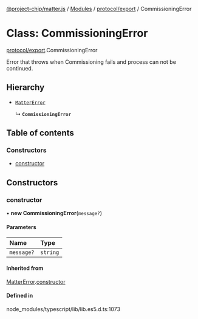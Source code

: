 [@project-chip/matter.js](../README.md) / [Modules](../modules.md) / [protocol/export](../modules/protocol_export.md) / CommissioningError

# Class: CommissioningError

[protocol/export](../modules/protocol_export.md).CommissioningError

Error that throws when Commissioning fails and process can not be continued.

## Hierarchy

- [`MatterError`](common_export.MatterError.md)

  ↳ **`CommissioningError`**

## Table of contents

### Constructors

- [constructor](protocol_export.CommissioningError.md#constructor)

## Constructors

### constructor

• **new CommissioningError**(`message?`)

#### Parameters

| Name | Type |
| :------ | :------ |
| `message?` | `string` |

#### Inherited from

[MatterError](common_export.MatterError.md).[constructor](common_export.MatterError.md#constructor)

#### Defined in

node_modules/typescript/lib/lib.es5.d.ts:1073
